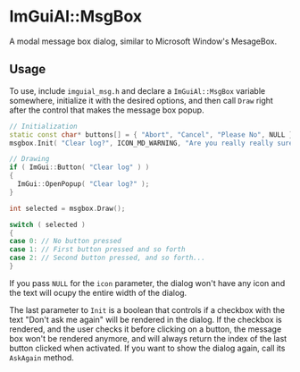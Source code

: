 # ImGuiAl::MsgBox

A modal message box dialog, similar to Microsoft Window's MesageBox.

## Usage

To use, include `imguial_msg.h` and declare a `ImGuiAl::MsgBox` variable somewhere, initialize it with the desired options, and then call `Draw` right after the control that makes the message box popup.

```C++
// Initialization
static const char* buttons[] = { "Abort", "Cancel", "Please No", NULL };
msgbox.Init( "Clear log?", ICON_MD_WARNING, "Are you really really sure you want to delete the entire log history and loose all that information forever?", buttons, true );

// Drawing
if ( ImGui::Button( "Clear log" ) )
{
  ImGui::OpenPopup( "Clear log?" );
}

int selected = msgbox.Draw();

switch ( selected )
{
case 0: // No button pressed
case 1: // First button pressed and so forth
case 2: // Second button pressed, and so forth...
}
```

If you pass `NULL` for the `icon` parameter, the dialog won't have any icon and the text will ocupy the entire width of the dialog.

The last parameter to `Init` is a boolean that controls if a checkbox with the text "Don't ask me again" will be rendered in the dialog. If the checkbox is rendered, and the user checks it before clicking on a button, the message box won't be rendered anymore, and will always return the index of the last button clicked when activated. If you want to show the dialog again, call its `AskAgain` method.
